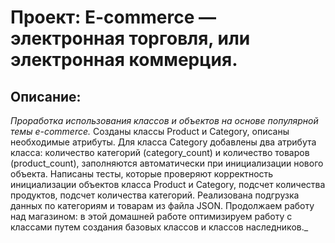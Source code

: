 # Проект: E-commerce  — электронная торговля, или электронная коммерция. 

## Описание:
_Проработка использования классов и объектов на основе популярной темы e-commerce._
Созданы классы Product и Category, описаны необходимые атрибуты. Для класса Category добавлены два атрибута класса: 
количество категорий (category_count) и количество товаров (product_count), заполняются автоматически при 
инициализации нового объекта. Написаны тесты, которые проверяют корректность инициализации объектов класса Product 
и Category, подсчет количества продуктов, подсчет количества категорий.
Реализована подгрузка данных по категориям и товарам из файла JSON.
Продолжаем работу над магазином: в этой домашней работе оптимизируем работу с классами путем создания базовых классов 
и классов наследников._